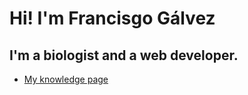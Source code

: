 # Hi! I'm Francisgo Gálvez
## I'm a biologist and a web developer.

- [My knowledge page](https://crishnakh.github.io/knowledge)